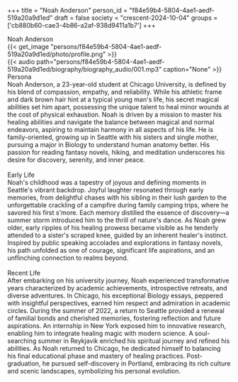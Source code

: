 +++
title = "Noah Anderson"
person_id = "f84e59b4-5804-4ae1-aedf-519a20a9d1ed"
draft = false
society = "crescent-2024-10-04"
groups = ['cb880b60-cae3-4b86-a2af-938d9411a1b7']
+++
<script>
(function() {
    const personId = "f84e59b4-5804-4ae1-aedf-519a20a9d1ed";
    const societyId = "crescent-2024-10-04";

    // Set the selected person and society in localStorage
    localStorage.setItem('selectedPerson', personId);
    localStorage.setItem('selectedSociety', societyId);

    // Automatically set the dropdowns based on this person's data
    const societySelect = document.getElementById('society-select');
    const personSelect = document.getElementById('person-select');

    if (societySelect) {
    societySelect.value = societyId;
    }
    if (personSelect) {
    personSelect.value = personId;
    }
})();
</script><div class="h1_1_right">Noah Anderson</div>{{< get_image "persons/f84e59b4-5804-4ae1-aedf-519a20a9d1ed/photo/profile.png" >}}
<br>
{{< audio
    path="persons/f84e59b4-5804-4ae1-aedf-519a20a9d1ed/biography/biography_audio/001.mp3" 
    caption="None"
>}}
<br>
<div class="h2">Persona</div><div class="plain">Noah Anderson, a 23-year-old student at Chicago University, is defined by his blend of compassion, empathy, and reliability. While his athletic frame and dark brown hair hint at a typical young man's life, his secret magical abilities set him apart, possessing the unique talent to heal minor wounds at the cost of physical exhaustion. Noah is driven by a mission to master his healing abilities and navigate the balance between magical and normal endeavors, aspiring to maintain harmony in all aspects of his life. He is family-oriented, growing up in Seattle with his sisters and single mother, pursuing a major in Biology to understand human anatomy better. His passion for reading fantasy novels, hiking, and meditation underscores his desire for discovery, serenity, and inner peace.</div><br>
<div class="h2">Early Life</div><div class="plain">Noah's childhood was a tapestry of joyous and defining moments in Seattle's vibrant backdrop. Joyful laughter resonated through early memories, from delightful chases with his sibling in their lush garden to the unforgettable crackling of a campfire during family camping trips, where he savored his first s'more. Each memory distilled the essence of discovery—a summer storm introduced him to the thrill of nature's dance. As Noah grew older, early ripples of his healing prowess became visible as he tenderly attended to a sister's scraped knee, guided by an inherent healer's instinct. Inspired by public speaking accolades and explorations in fantasy novels, his path unfolded as one of courage, significant life aspirations, and an unflinching connection to realms beyond.</div><br>
<div class="h2">Recent Life</div><div class="plain">After embarking on his university journey, Noah experienced transformative years characterized by academic achievements, introspective retreats, and diverse adventures. In Chicago, his exceptional Biology essays, peppered with insightful perspectives, earned him respect and admiration in academic circles. During the summer of 2022, a return to Seattle provided a renewal of familial bonds and cherished memories, fostering reflection and future aspirations. An internship in New York exposed him to innovative research, enabling him to integrate healing magic with modern science. A soul-searching summer in Reykjavik enriched his spiritual journey and refined his abilities. As Noah returned to Chicago, he dedicated himself to balancing his final educational phase and mastery of healing practices. Post-graduation, he pursued self-discovery in Portland, embracing its rich culture and scenic landscapes, symbolizing his personal evolution.</div><br>
